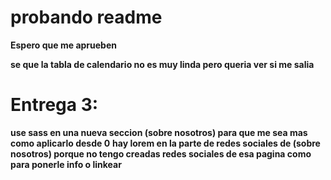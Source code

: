 # probando readme

**Espero que me aprueben**

**se que la tabla de calendario no es muy linda pero queria ver si me salia**

# Entrega 3: 

**use sass en una nueva seccion (sobre nosotros) para que me sea mas como aplicarlo desde 0**
**hay lorem en la parte de redes sociales de (sobre nosotros) porque no tengo creadas redes sociales de esa pagina como para ponerle info o linkear**